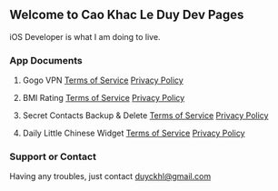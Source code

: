 ## Welcome to Cao Khac Le Duy Dev Pages

iOS Developer is what I am doing to live.

### App Documents
1. Gogo VPN
[Terms of Service](/gogoVPN/tos.html)
[Privacy Policy](privacy.html)
2. BMI Rating
[Terms of Service](/bmicalculator/tos.md)
[Privacy Policy](/bmicalculator/privacy.md)

2. Secret Contacts Backup & Delete
[Terms of Service](/secretcontactsbackup/terms.md)
[Privacy Policy](/secretcontactsbackup/privacy.md)

2. Daily Little Chinese Widget
[Terms of Service](/alittlechinese/tos.md)
[Privacy Policy](/alittlechinese/privacy.md)


### Support or Contact

Having any troubles, just contact [duyckhl@gmail.com](url)
